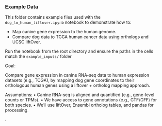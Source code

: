 ### Example Data

This folder contains example files used with the `dog_to_human_liftover.ipynb` notebook to demonstrate how to:
- Map canine gene expression to the human genome.
- Compare dog data to TCGA human cancer data using orthologs and UCSC liftOver.

Run the notebook from the root directory and ensure the paths in the cells match the `example_inputs/` folder


Goal:

Compare gene expression in canine RNA-seq data to human expression datasets (e.g., TCGA), by mapping dog gene coordinates to their orthologous human genes using a liftover + ortholog mapping approach.

Assumptions:
	•	Canine RNA-seq is aligned and quantified (e.g., gene-level counts or TPMs).
	•	We have access to gene annotations (e.g., GTF/GFF) for both species.
	•	We’ll use liftOver, Ensembl ortholog tables, and pandas for processing.


.
